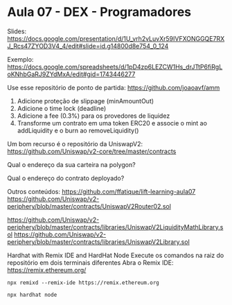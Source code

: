 # Aula 07 - DEX - Programadores

Slides: https://docs.google.com/presentation/d/1U_vrh2vLuvXr59IVFXONGGQE7RXJ_Rcs47ZYOD3V4_4/edit#slide=id.g14800d8e754_0_124

Exemplo: https://docs.google.com/spreadsheets/d/1pD4zp6LEZCW1Hs_drJTtP6fiRgLoKNhbGaRJ9ZYdMxA/edit#gid=1743446277


Use esse repositório de ponto de partida: https://github.com/joaoavf/amm

1. Adicione proteção de slippage (minAmountOut)
2. Adicione o time lock (deadline)
3. Adicione a fee (0.3%) para os provedores de liquidez
4. Transforme um contrato em uma token ERC20 e associe o mint ao addLiquidity e o burn ao removeLiquidity()

Um bom recurso é o repositório da UniswapV2: https://github.com/Uniswap/v2-core/tree/master/contracts 

Qual o endereço da sua carteira na polygon?

Qual o endereço do contrato deployado? 


Outros conteúdos: 
https://github.com/ffatique/lift-learning-aula07
https://github.com/Uniswap/v2-periphery/blob/master/contracts/UniswapV2Router02.sol

https://github.com/Uniswap/v2-periphery/blob/master/contracts/libraries/UniswapV2LiquidityMathLibrary.sol
https://github.com/Uniswap/v2-periphery/blob/master/contracts/libraries/UniswapV2Library.sol


Hardhat with Remix IDE and HardHat Node
Execute os comandos na raiz do repositório em dois terminais diferentes
Abra o Remix IDE: https://remix.ethereum.org/

```
npx remixd --remix-ide https://remix.ethereum.org
```

```
npx hardhat node
```

